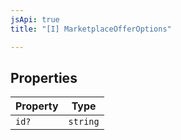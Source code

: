 ```yaml
---
jsApi: true
title: "[I] MarketplaceOfferOptions"

---
```

## Properties

| Property | Type |
| ------ | ------ |
| `id?` | `string` |
